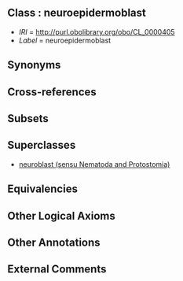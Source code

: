 
## Class : neuroepidermoblast

 * *IRI* = http://purl.obolibrary.org/obo/CL_0000405
 * *Label* = neuroepidermoblast

## Synonyms


## Cross-references


## Subsets


## Superclasses

 * [neuroblast (sensu Nematoda and Protostomia)](../../CL/38/CL_0000338.md)

## Equivalencies


## Other Logical Axioms


## Other Annotations


## External Comments

